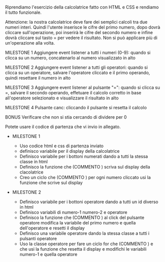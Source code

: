  Riprendiamo l'esercizio della calcolatrice fatto con HTML e CSS e rendiamo il tutto funzionale.

 Attenzione: la nostra calcolatrice deve fare dei semplici calcoli tra due numeri interi. Quindi l'utente inserisce le cifre del primo numero, dopo dovrà cliccare sull'operazione, poi inserirà le cifre del secondo numero e infine dovrà cliccare sul tasto = per vedere il risultato. Non si può applicare più di un'operazione alla volta.

 MILESTONE 1
    Aggiungere event listener a tutti i numeri (0-9): quando si clicca su un numero, concatenarlo al numero visualizzato in alto

 MILESTONE 2
    Aggiungere event listener a tutti gli operatori: quando si clicca su un operatore, salvare l'operatore cliccato e il primo operando, quindi resettare il numero in alto

 MILESTONE 3
    Aggiungere event listener al pulsante "=": quando si clicca su =, salvare il secondo operando, effetuare il calcolo corretto in base all'operatore selezionato e visualizzare il risultato in alto

 MILESTONE 4
    Pulsante canc: cliccando il pulsante si resetta il calcolo

 BONUS
    Verificare che non si stia cercando di dividere per 0

 Potete usare il codice di partenza che vi invio in allegato.

- MILESTONE 1
    - Uso codice html e css di partenza inviato
    - definisco variabile per il display della calcolatrice
    - Definisco variabile per i bottoni numerati dando a tutti la stessa classe in html
    - Definisco la funzione che (COMMENTO <!---"concatenarlo al numero visualizzato in alto" -->) scriva sul display della clacolatrice
    - Creo un ciclo che (COMMENTO <!---"Aggiungere event listener a tutti i numeri"-->) per ogni numero cliccato usi la funzione che scrive sul display

-  MILESTONE 2
   - Definisco variabile per i bottoni operatore dando a tutti un id diverso in html
   - Definisco variabili di numero-1 numero-2 e operatore
   - Definisco la funzione che (COMMENTO <!-- "quando si clicca su un operatore, salvare l'operatore cliccato e il primo operando" -->) al click del pulsante operatore modifica la variabile del primo numero e quella dell'operatore e resetti il display
   - Definisco una variabile operatore dando la stessa classe a tutti i pulsanti operatore 
   - Uso la classe operatore per fare un ciclo for che (COMMENTO <!-- "Aggiungere event listener a tutti gli operatori" -->) e che usi la funzione che resetta il display e modifichi le variabili numero-1 e quella operatore